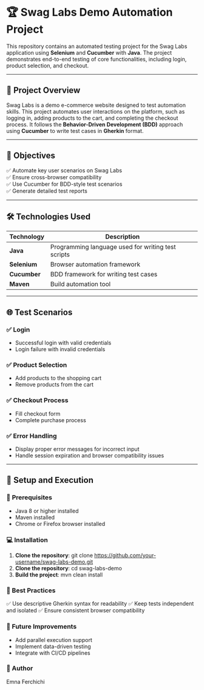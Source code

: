 # 🏆 Swag Labs Demo Automation Project

This repository contains an automated testing project for the Swag Labs application using **Selenium** and **Cucumber** with **Java**. The project demonstrates end-to-end testing of core functionalities, including login, product selection, and checkout.

---

## 📖 **Project Overview**
Swag Labs is a demo e-commerce website designed to test automation skills. This project automates user interactions on the platform, such as logging in, adding products to the cart, and completing the checkout process. It follows the **Behavior-Driven Development (BDD)** approach using **Cucumber** to write test cases in **Gherkin** format.

---

## 🎯 **Objectives**
✅ Automate key user scenarios on Swag Labs  
✅ Ensure cross-browser compatibility  
✅ Use Cucumber for BDD-style test scenarios  
✅ Generate detailed test reports  

---

## 🛠️ **Technologies Used**
| Technology | Description |
|-----------|-------------|
| **Java** | Programming language used for writing test scripts |
| **Selenium** | Browser automation framework |
| **Cucumber** | BDD framework for writing test cases |
| **Maven** | Build automation tool |

---

## 🌐 **Test Scenarios**
### ✅ **Login**
- Successful login with valid credentials  
- Login failure with invalid credentials  

### ✅ **Product Selection**
- Add products to the shopping cart  
- Remove products from the cart  

### ✅ **Checkout Process**
- Fill checkout form  
- Complete purchase process  

### ✅ **Error Handling**
- Display proper error messages for incorrect input  
- Handle session expiration and browser compatibility issues  

---

## 🏃 **Setup and Execution**
### 🚀 **Prerequisites**
- Java 8 or higher installed  
- Maven installed  
- Chrome or Firefox browser installed  

### 💻 **Installation**
1. **Clone the repository**:
git clone https://github.com/your-username/swag-labs-demo.git
2. **Clone the repository**:
cd swag-labs-demo
3. **Build the project**:
   mvn clean install

### **🚧 Best Practices**
✅ Use descriptive Gherkin syntax for readability
✅ Keep tests independent and isolated
✅ Ensure consistent browser compatibility


### **🌟 Future Improvements**
- Add parallel execution support
- Implement data-driven testing
- Integrate with CI/CD pipelines


### **📝 Author**
Emna Ferchichi
